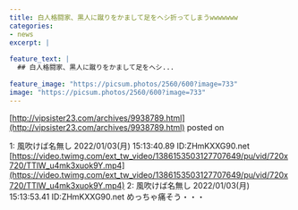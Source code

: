 ```yaml
---
title: 白人格闘家、黒人に蹴りをかまして足をヘシ折ってしまうwwwwwww
categories:
- news
excerpt: |
  
feature_text: |
  ## 白人格闘家、黒人に蹴りをかまして足をヘシ...
  
feature_image: "https://picsum.photos/2560/600?image=733"
image: "https://picsum.photos/2560/600?image=733"
---
```


[http://vipsister23.com/archives/9938789.html](http://vipsister23.com/archives/9938789.html)
posted on 

<!--more-->

1: 風吹けば名無し 2022/01/03(月) 15:13:40.89 ID:ZHmKXXG90.net [https://video.twimg.com/ext_tw_video/1386153503127707649/pu/vid/720x720/TTlW_u4mk3xuok9Y.mp4](https://video.twimg.com/ext_tw_video/1386153503127707649/pu/vid/720x720/TTlW_u4mk3xuok9Y.mp4) 2: 風吹けば名無し 2022/01/03(月) 15:13:53.41 ID:ZHmKXXG90.net めっちゃ痛そう・・・
